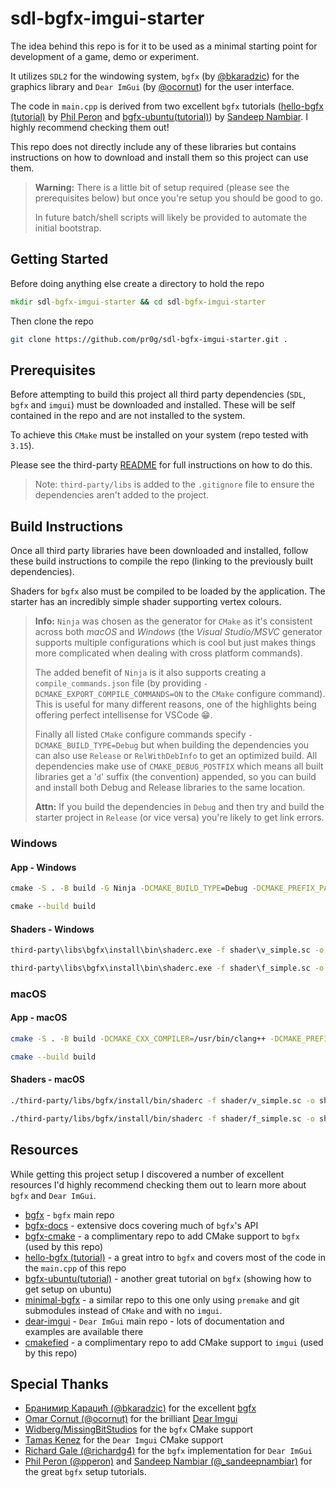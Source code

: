 # sdl-bgfx-imgui-starter

The idea behind this repo is for it to be used as a minimal starting point for development of a game, demo or experiment.

It utilizes `SDL2` for the windowing system, `bgfx` (by [@bkaradzic](https://twitter.com/bkaradzic)) for the graphics library and `Dear ImGui` (by [@ocornut](https://twitter.com/ocornut)) for the user interface.

The code in `main.cpp` is derived from two excellent `bgfx` tutorials ([hello-bgfx (tutorial)](https://dev.to/pperon/hello-bgfx-4dka) by [Phil Peron](https://twitter.com/pperon) and [bgfx-ubuntu(tutorial)](https://www.sandeepnambiar.com/getting-started-with-bgfx/)) by [Sandeep Nambiar](https://twitter.com/_sandeepnambiar). I highly recommend checking them out!

This repo does not directly include any of these libraries but contains instructions on how to download and install them so this project can use them.

>  __Warning:__ There is a little bit of setup required (please see the prerequisites below) but once you're setup you should be good to go.
>
> In future batch/shell scripts will likely be provided to automate the initial bootstrap.

## Getting Started

Before doing anything else create a directory to hold the repo

```bat
mkdir sdl-bgfx-imgui-starter && cd sdl-bgfx-imgui-starter
```

Then clone the repo

```bash
git clone https://github.com/pr0g/sdl-bgfx-imgui-starter.git .
```

## Prerequisites

Before attempting to build this project all third party dependencies (`SDL`, `bgfx` and `imgui`) must be downloaded and installed. These will be self contained in the repo and are not installed to the system.

To achieve this `CMake` must be installed on your system (repo tested with `3.15`).

Please see the third-party [README](third-party/README.md) for full instructions on how to do this.

> Note: `third-party/libs` is added to the `.gitignore` file to ensure the dependencies aren't added to the project.

## Build Instructions

Once all third party libraries have been downloaded and installed, follow these build instructions to compile the repo (linking to the previously built dependencies).

Shaders for `bgfx` also must be compiled to be loaded by the application. The starter has an incredibly simple shader supporting vertex colours.

> __Info:__ `Ninja` was chosen as the generator for `CMake` as it's consistent across both _macOS_ and _Windows_ (the _Visual Studio/MSVC_ generator supports multiple configurations which is cool but just makes things more complicated when dealing with cross platform commands).
>
> The added benefit of `Ninja` is it also supports creating a `compile_commands.json` file (by providing `-DCMAKE_EXPORT_COMPILE_COMMANDS=ON` to the `CMake` configure command). This is useful for many different reasons, one of the highlights being offering perfect intellisense for VSCode 😁.
>
> Finally all listed `CMake` configure commands specify `-DCMAKE_BUILD_TYPE=Debug` but when building the dependencies you can also use `Release` or `RelWithDebInfo` to get an optimized build. All dependencies make use of `CMAKE_DEBUG_POSTFIX` which means all built libraries get a '`d`' suffix (the convention) appended, so you can build and install both Debug and Release libraries to the same location.
>
>__Attn:__ If you build the dependencies in `Debug` and then try and build the starter project in `Release` (or vice versa) you're likely to get link errors.

### Windows

#### App - Windows

```bat
cmake -S . -B build -G Ninja -DCMAKE_BUILD_TYPE=Debug -DCMAKE_PREFIX_PATH=%cd%/third-party/libs/SDL2-2.0.12/install;%cd%/third-party/libs/bgfx/install;%cd%/third-party/libs/imgui/install -DCMAKE_EXPORT_COMPILE_COMMANDS=ON

cmake --build build
```

#### Shaders - Windows

```bat
third-party\libs\bgfx\install\bin\shaderc.exe -f shader\v_simple.sc -o shader\v_simple.bin --platform windows --type vertex --verbose -i ./ -p vs_5_0

third-party\libs\bgfx\install\bin\shaderc.exe -f shader\f_simple.sc -o shader\f_simple.bin --platform windows --type fragment --verbose -i ./ -p ps_5_0
```

### macOS

#### App - macOS

```bash
cmake -S . -B build -DCMAKE_CXX_COMPILER=/usr/bin/clang++ -DCMAKE_PREFIX_PATH="$(pwd)/third-party/libs/SDL2-2.0.12/install;$(pwd)/third-party/libs/imgui/install;$(pwd)/third-party/libs/bgfx/install" -DCMAKE_EXPORT_COMPILE_COMMANDS=ON

cmake --build build
```

#### Shaders - macOS

```bash
./third-party/libs/bgfx/install/bin/shaderc -f shader/v_simple.sc -o shader/v_simple.bin --platform osx --type vertex --verbose -i ./ -p metal

./third-party/libs/bgfx/install/bin/shaderc -f shader/f_simple.sc -o shader/f_simple.bin --platform osx --type fragment --verbose -i ./ -p metal
```

## Resources

While getting this project setup I discovered a number of excellent resources I'd highly recommend checking them out to learn more about `bgfx` and `Dear ImGui`.

- [bgfx](https://github.com/bkaradzic/bgfx) - `bgfx` main repo
- [bgfx-docs](https://bkaradzic.github.io/bgfx/index.html) - extensive docs covering much of `bgfx`'s API
- [bgfx-cmake](https://github.com/widberg/bgfx.cmake) - a complimentary repo to add CMake support to `bgfx` (used by this repo)
- [hello-bgfx (tutorial)](https://dev.to/pperon/hello-bgfx-4dka) - a great intro to `bgfx` and covers most of the code in the `main.cpp` of this repo
- [bgfx-ubuntu(tutorial)](https://www.sandeepnambiar.com/getting-started-with-bgfx/) - another great tutorial on `bgfx` (showing how to get setup on ubuntu)
- [minimal-bgfx](https://github.com/jpcy/bgfx-minimal-example) - a similar repo to this one only using `premake` and git submodules instead of `CMake` and with no `imgui`.
- [dear-imgui](https://github.com/ocornut/imgui) - `Dear ImGui` main repo - lots of documentation and examples are available there
- [cmakefied](https://github.com/tamaskenez/cmakefied) - a complimentary repo to add CMake support to `imgui` (used by this repo)

## Special Thanks

- [Бранимир Караџић (@bkaradzic)](https://twitter.com/bkaradzic) for the excellent [bgfx](https://github.com/bkaradzic/bgfx)
- [Omar Cornut (@ocornut)](https://twitter.com/ocornut) for the brilliant [Dear Imgui](https://github.com/ocornut/imgui)
- [Widberg/MissingBitStudios](https://github.com/widberg) for the `bgfx` CMake support
- [Tamas Kenez](https://github.com/tamaskenez) for the `Dear Imgui` CMake support
- [Richard Gale (@richardg4)](https://twitter.com/richardg4) for the `bgfx` implementation for `Dear ImGui`
- [Phil Peron (@pperon)](https://twitter.com/pperon) and [Sandeep Nambiar (@_sandeepnambiar)](https://twitter.com/_sandeepnambiar) for the great `bgfx` setup tutorials.
